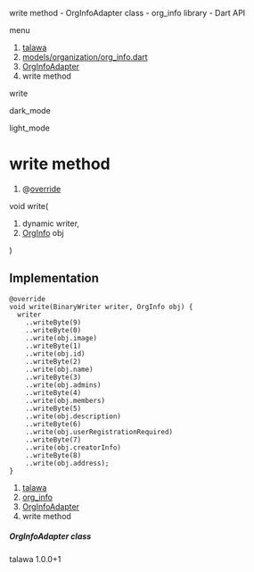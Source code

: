 




write method - OrgInfoAdapter class - org\_info library - Dart API







menu

1. [talawa](../../index.html)
2. [models/organization/org\_info.dart](../../file-___home_harshil_Desktop_open-source_palisadoes_talawa_lib_models_organization_org_info/)
3. [OrgInfoAdapter](../../file-___home_harshil_Desktop_open-source_palisadoes_talawa_lib_models_organization_org_info/OrgInfoAdapter-class.html)
4. write method

write


dark\_mode

light\_mode




# write method


1. @[override](https://api.flutter.dev/flutter/dart-core/override-constant.html)

void
write(

1. dynamic writer,
2. [OrgInfo](../../file-___home_harshil_Desktop_open-source_palisadoes_talawa_lib_models_organization_org_info/OrgInfo-class.html) obj

)

## Implementation

```
@override
void write(BinaryWriter writer, OrgInfo obj) {
  writer
    ..writeByte(9)
    ..writeByte(0)
    ..write(obj.image)
    ..writeByte(1)
    ..write(obj.id)
    ..writeByte(2)
    ..write(obj.name)
    ..writeByte(3)
    ..write(obj.admins)
    ..writeByte(4)
    ..write(obj.members)
    ..writeByte(5)
    ..write(obj.description)
    ..writeByte(6)
    ..write(obj.userRegistrationRequired)
    ..writeByte(7)
    ..write(obj.creatorInfo)
    ..writeByte(8)
    ..write(obj.address);
}
```

 


1. [talawa](../../index.html)
2. [org\_info](../../file-___home_harshil_Desktop_open-source_palisadoes_talawa_lib_models_organization_org_info/)
3. [OrgInfoAdapter](../../file-___home_harshil_Desktop_open-source_palisadoes_talawa_lib_models_organization_org_info/OrgInfoAdapter-class.html)
4. write method

##### OrgInfoAdapter class





talawa
1.0.0+1







